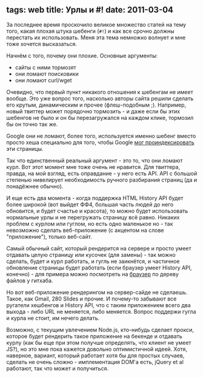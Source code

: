 tags: web
title:  Урлы и #!
date: 2011-03-04
----

За последнее время проскочило великое множество статей на тему того,
какая плохая штука шебенги (`#!`) и как все срочно должны перестать их
использовать. Меня эта тема немножко волнует и мне тоже хочется
высказаться.

Начнëм с того, почему они плохие. Основные аргументы:

- сайты с ними тормозят
- они ломают поисковики
- они ломают curl/wget

Очевидно, что первый пункт никакого отношения к шебенгам не имеет
вообще. Это уже вопрос того, насколько авторы сайта решили сделать его
крутым, динамическим и прочее (флеш-подобным ;). Например, новый твиттер
может порядочно тормозить - и даже если бы этих шебенгов не было и он бы
перезагружался на каждом клике, тормозил бы он точно так же.

Google они не ломают, более того, используется именно шебенг вместо
просто хеша специально для того, чтобы Google [мог
проиндексировать](http://code.google.com/web/ajaxcrawling/) эти
страницы.

Так что единственный реальный аргумент - это то, что они ломают курл.
Вот этот момент мне тоже очень не нравится. Для твиттера, правда, на мой
взгляд, есть оправдание - у него есть API. API с большой степенью
нивелирует необходимость ручного разбирания страниц (да и понадëжнее
обычно).

И еще есть два момента - когда поддержка HTML History API будет более
широкой (вот выйдет ФФ4, большая часть людей до него обновится, и будет
счастье и красота), то можно будет использовать нормальные урлы и не
перегружать страницу всë равно. Никаких проблем с курлом или гуглом, но
есть одно маленькое но - так невозможно сделать веб-приложение (с
акцентом на слове "приложение"), только веб-сайт.

Самый обычный сайт, который рендерится на сервере и просто умеет
отдавать целую страницу или кусочек (для замены) - так можно сделать,
будет и курл работать, и гугль не заикнëтся, и частичное обновление
страницы будет работать (если браузер умеет History API, конечно) - для
примера можно посмотреть на
[браузер](https://github.com/blog/760-the-tree-slider) по дереву файлов
у гитхаба.

Но вот веб-приложение рендерингом на сервер-сайде не сделаешь. Такое,
как Gmail, 280 Slides и прочие. И почему-то забывают все ругатели
хешбенгов и History API, что с таким приложением всего два выхода - либо
URL не меняется, либо меняется. Вопрос поддержи гугла и курла не стоит,
им нечего делать.

Возможно, с текущим увлечением Node.js, кто-нибудь сделает прокси,
которое будет рендерить такое приложение на бекенде и отдавать курлу
(как бы еще при этом получше определять, что клиент не умеет JS?), но
это мне пока кажется довольно оптимистичной идеей. Хотя, наверное,
вариант, который работает хотя бы для простых случаев, сделать не очень
сложно - имплементация DOM'а есть, jQuery et al работают, так что может
и получиться.
